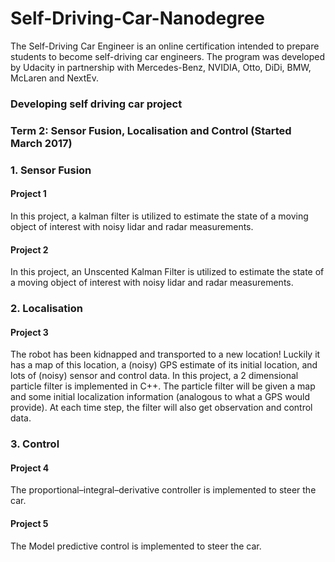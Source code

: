 # Self-Driving-Car-Nanodegree
The Self-Driving Car Engineer is an online certification intended to prepare students to become self-driving car engineers. The program was developed by Udacity in partnership with Mercedes-Benz, NVIDIA, Otto, DiDi, BMW, McLaren and NextEv.

### Developing self driving car project


### Term 2: Sensor Fusion, Localisation and Control (Started March 2017)

### 1. Sensor Fusion
#### Project 1
In this project, a kalman filter is utilized to estimate the state of a moving object of interest with noisy lidar and radar measurements. 
#### Project 2
In this project, an Unscented Kalman Filter is utilized to estimate the state of a moving object of interest with noisy lidar and radar measurements. 

### 2. Localisation
#### Project 3
The robot has been kidnapped and transported to a new location! Luckily it has a map of this location, a (noisy) GPS estimate of its initial location, and lots of (noisy) sensor and control data. In this project, a 2 dimensional particle filter is implemented in C++. The particle filter will be given a map and some initial localization information (analogous to what a GPS would provide). At each time step, the filter will also get observation and control data.

### 3. Control
#### Project 4
The  proportional–integral–derivative controller is implemented to steer the car. 

#### Project 5
The Model predictive control is implemented to steer the car. 
